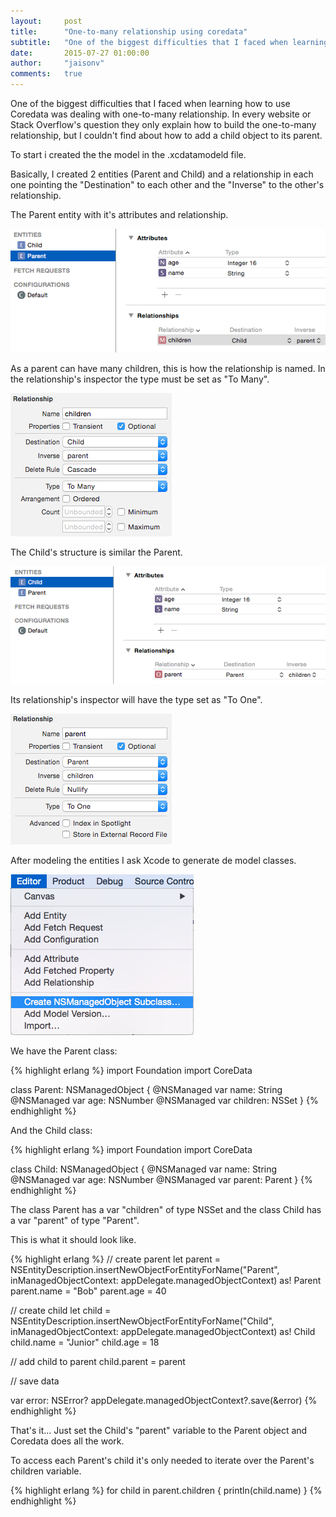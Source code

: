 ```yaml
---
layout:     post
title:      "One-to-many relationship using coredata"
subtitle:   "One of the biggest difficulties that I faced when learning how to use Coredata was dealing with one-to-many..."
date:       2015-07-27 01:00:00
author:     "jaisonv"
comments:   true
---
```


One of the biggest difficulties that I faced when learning how to use Coredata was dealing with one-to-many relationship. In every website or Stack Overflow's question they only explain how to build the one-to-many relationship, but I couldn't find about how to add a child object to its parent.

To start i created the the model in the .xcdatamodeld file.

Basically, I created 2 entities (Parent and Child) and a relationship in each one pointing the "Destination" to each other and the "Inverse" to the other's relationship.

The Parent entity with it's attributes and relationship.

![Coredata entities](/img/2015-07-27/img_1.png)

As a parent can have many children, this is how the relationship is named. In the relationship's inspector the type must be set as "To Many".

![Coredata entities](/img/2015-07-27/img_2.png)

The Child's structure is similar the Parent.

![Coredata entities](/img/2015-07-27/img_3.png)

Its relationship's inspector will have the type set as "To One".

![Coredata entities](/img/2015-07-27/img_4.png)

After modeling the entities I ask Xcode to generate de model classes.

![Coredata entities](/img/2015-07-27/img_5.png)

We have the Parent class:

{% highlight erlang %}
import Foundation
import CoreData

class Parent: NSManagedObject {
    @NSManaged var name: String
    @NSManaged var age: NSNumber
    @NSManaged var children: NSSet
}
{% endhighlight %}

And the Child class:

{% highlight erlang %}
import Foundation
import CoreData

class Child: NSManagedObject {
    @NSManaged var name: String
    @NSManaged var age: NSNumber
    @NSManaged var parent: Parent
}
{% endhighlight %}

The class Parent has a var "children" of type NSSet and the class Child has a var "parent" of type "Parent".

This is what it should look like.

{% highlight erlang %}
// create parent
let parent = NSEntityDescription.insertNewObjectForEntityForName("Parent", inManagedObjectContext: appDelegate.managedObjectContext) as! Parent
parent.name = "Bob"
parent.age = 40

// create child
let child = NSEntityDescription.insertNewObjectForEntityForName("Child", inManagedObjectContext: appDelegate.managedObjectContext) as! Child
child.name = "Junior"
child.age = 18

// add child to parent
child.parent = parent

// save data

var error: NSError?
appDelegate.managedObjectContext?.save(&error)
{% endhighlight %}

That's it... Just set the Child's "parent" variable to the Parent object and Coredata does all the work.

To access each Parent's child it's only needed to iterate over the Parent's children variable.

{% highlight erlang %}
for child in parent.children {
  println(child.name)
}
{% endhighlight %}
